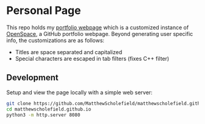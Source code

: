# Personal Page

This repo holds my [portfolio webpage](https://matthewscholefield.github.io/) which is a customized instance of [OpenSpace](https://github.com/EverythingMe/openspace), a GitHub portfolio webpage. Beyond generating user specific info, the customizations are as follows:

 - Titles are space separated and capitalized
 - Special characters are escaped in tab filters (fixes C++ filter)

## Development

Setup and view the page locally with a simple web server:

```bash
git clone https://github.com/MatthewScholefield/matthewscholefield.github.io/
cd matthewscholefield.github.io
python3 -m http.server 8080
```
